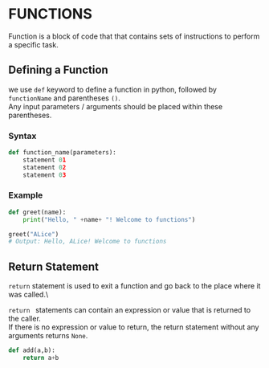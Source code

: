 # FUNCTIONS

Function is a block of code that that contains sets of instructions to perform a specific task.

## Defining a Function

we use `def` keyword to define a function in python, followed by `functionName` and parentheses `()`.\
Any input parameters / arguments should be placed within these parentheses.

### Syntax

```python
def function_name(parameters):
    statement 01
    statement 02
    statement 03
```

### Example

```python
def greet(name):
    print("Hello, " +name+ "! Welcome to functions")

greet("ALice")
# Output: Hello, ALice! Welcome to functions
```

## Return Statement

`return` statement is used to exit a function and go back to the place where it was called.\

`return ` statements can contain an expression or value that is returned to the caller.\
If there is no expression or value to return, the return statement without any arguments returns `None`.

```python
def add(a,b):
    return a+b
```
